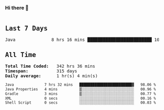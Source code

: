 ### Hi there 👋

<!--WakaTime-Start-->
<pre><h2>Last 7 Days</h2>Java              8 hrs 16 mins █████████████████████████ 100.00 %</br><h2>All Time</h2><strong>Total Time Coded:   </strong>342 hrs 36 mins</br><strong>Timespan:           </strong>315 days</br><strong>Daily average:      </strong>1 hr(s) 4 min(s)</pre>
<!--WakaTime-End-->

<!--START_SECTION:waka-->

```txt
Java              7 hrs 32 mins   ████████████████████████▓   98.06 %
Java Properties   4 mins          ▒░░░░░░░░░░░░░░░░░░░░░░░░   00.96 %
Gradle            3 mins          ▒░░░░░░░░░░░░░░░░░░░░░░░░   00.77 %
XML               0 secs          ░░░░░░░░░░░░░░░░░░░░░░░░░   00.16 %
Shell Script      0 secs          ░░░░░░░░░░░░░░░░░░░░░░░░░   00.03 %
```

<!--END_SECTION:waka-->

 <!-- waka-box start -->
 <!-- waka-box end -->
